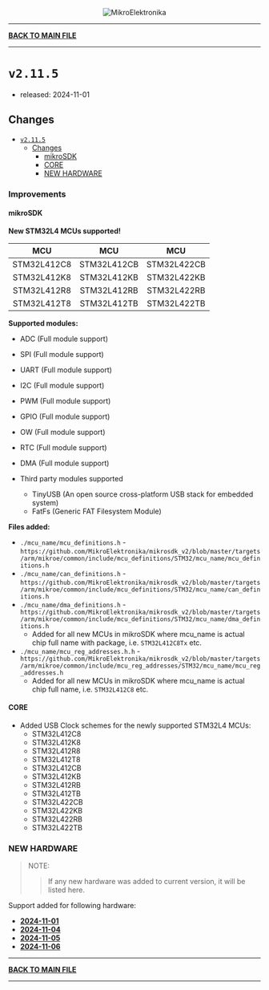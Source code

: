 <p align="center">
  <img src="http://www.mikroe.com/img/designs/beta/logo_small.png?raw=true" alt="MikroElektronika"/>
</p>

---

**[BACK TO MAIN FILE](../../changelog.md)**

---

# `v2.11.5`

+ released: 2024-11-01

## Changes

+ [`v2.11.5`](#v2115)
  + [Changes](#changes)
    + [mikroSDK](#mikrosdk)
    + [CORE](#core)
    + [NEW HARDWARE](#new-hardware)

### Improvements

#### mikroSDK

**New STM32L4 MCUs supported!**

|        MCU        |        MCU       |        MCU        |
| :---------------: | :--------------: | :---------------: |
|    STM32L412C8    |   STM32L412CB    |    STM32L422CB    |
|    STM32L412K8    |   STM32L412KB    |    STM32L422KB    |
|    STM32L412R8    |   STM32L412RB    |    STM32L422RB    |
|    STM32L412T8    |   STM32L412TB    |    STM32L422TB    |

**Supported modules:**

+ ADC (Full module support)
+ SPI (Full module support)
+ UART (Full module support)
+ I2C (Full module support)
+ PWM (Full module support)
+ GPIO (Full module support)
+ OW (Full module support)
+ RTC (Full module support)
+ DMA (Full module support)

+ Third party modules supported
  + TinyUSB (An open source cross-platform USB stack for embedded system)
  + FatFs (Generic FAT Filesystem Module)

**Files added:**

+ `./mcu_name/mcu_definitions.h` - `https://github.com/MikroElektronika/mikrosdk_v2/blob/master/targets/arm/mikroe/common/include/mcu_definitions/STM32/mcu_name/mcu_definitions.h`
+ `./mcu_name/can_definitions.h` - `https://github.com/MikroElektronika/mikrosdk_v2/blob/master/targets/arm/mikroe/common/include/mcu_definitions/STM32/mcu_name/can_definitions.h`
+ `./mcu_name/dma_definitions.h` - `https://github.com/MikroElektronika/mikrosdk_v2/blob/master/targets/arm/mikroe/common/include/mcu_definitions/STM32/mcu_name/dma_definitions.h`
  + Added for all new MCUs in mikroSDK where mcu_name is actual chip full name with package, i.e. `STM32L412C8Tx` etc.
+ `./mcu_name/mcu_reg_addresses.h.h` - `https://github.com/MikroElektronika/mikrosdk_v2/blob/master/targets/arm/mikroe/common/include/mcu_reg_addresses/STM32/mcu_name/mcu_reg_addresses.h`
  + Added for all new MCUs in mikroSDK where mcu_name is actual chip full name, i.e. `STM32L412C8` etc.

#### CORE

+ Added USB Clock schemes for the newly supported STM32L4 MCUs:
  + STM32L412C8
  + STM32L412K8
  + STM32L412R8
  + STM32L412T8
  + STM32L412CB
  + STM32L412KB
  + STM32L412RB
  + STM32L412TB
  + STM32L422CB
  + STM32L422KB
  + STM32L422RB
  + STM32L422TB

### NEW HARDWARE

> NOTE:
>> If any new hardware was added to current version, it will be listed here.

Support added for following hardware:

+ **[2024-11-01](./new_hw/2024-11-01.md)**
+ **[2024-11-04](./new_hw/2024-11-04.md)**
+ **[2024-11-05](./new_hw/2024-11-05.md)**
+ **[2024-11-06](./new_hw/2024-11-06.md)**

---

**[BACK TO MAIN FILE](../../changelog.md)**

---
